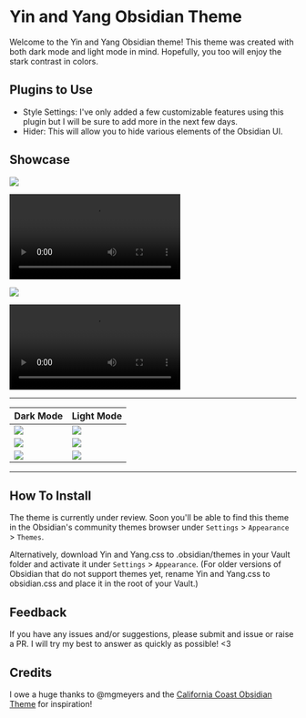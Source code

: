 # Yin and Yang Obsidian Theme
Welcome to the Yin and Yang Obsidian theme! This theme was created with both dark mode and light mode in mind. Hopefully, you too will enjoy the stark contrast in colors.

## Plugins to Use
- Style Settings: I've only added a few customizable features using this plugin but I will be sure to add more in the next few days.
- Hider: This will allow you to hide various elements of the Obsidian UI.

## Showcase

![](https://github.com/chetachiezikeuzor/Yin-and-Yang-Theme/blob/main/assets/screenshot.png)

![](https://github.com/chetachiezikeuzor/Yin-and-Yang-Theme/blob/main/assets/dragdrop.mov)

![](https://github.com/chetachiezikeuzor/Yin-and-Yang-Theme/blob/main/assets/dark1.png)

<video controls autoplay>
  <source src="assets/dragdrop.mov" type="video/mov">
  Your browser does not support the video.
</video>

---

| Dark Mode | Light Mode |
|------ | ------|
|![](https://github.com/chetachiezikeuzor/Yin-and-Yang-Theme/blob/main/assets/dark1.png)| ![](https://github.com/chetachiezikeuzor/Yin-and-Yang-Theme/blob/main/assets/light1.png) |
|![](https://github.com/chetachiezikeuzor/Yin-and-Yang-Theme/blob/main/assets/dark2.png)| ![](https://github.com/chetachiezikeuzor/Yin-and-Yang-Theme/blob/main/assets/light2.png) |
|![](https://github.com/chetachiezikeuzor/Yin-and-Yang-Theme/blob/main/assets/dark3.png)| ![](https://github.com/chetachiezikeuzor/Yin-and-Yang-Theme/blob/main/assets/light3.png) |

---

## How To Install
The theme is currently under review. Soon you'll be able to find this theme in the Obsidian's community themes browser under `Settings` > `Appearance` > `Themes`.

Alternatively, download Yin and Yang.css to .obsidian/themes in your Vault folder and activate it under `Settings` > `Appearance`. (For older versions of Obsidian that do not support themes yet, rename Yin and Yang.css to obsidian.css and place it in the root of your Vault.)

## Feedback
If you have any issues and/or suggestions, please submit and issue or raise a PR. I will try my best to answer as quickly as possible! <3

## Credits
I owe a huge thanks to @mgmeyers and the [California Coast Obsidian Theme](https://github.com/mgmeyers/obsidian-california-coast-theme) for inspiration! 
